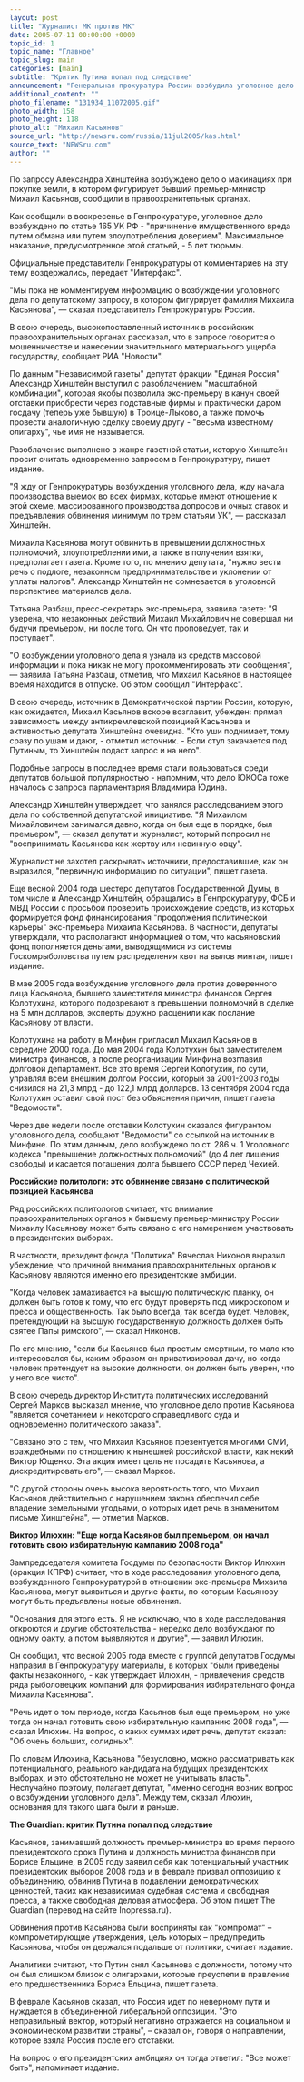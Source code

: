 ```yaml
---
layout: post
title: "Журналист МК против МК"
date: 2005-07-11 00:00:00 +0000
topic_id: 1
topic_name: "Главное"
topic_slug: main
categories: [main]
subtitle: "Критик Путина попал под следствие"
announcement: "Генеральная прокуратура России возбудила уголовное дело по заявлению депутата Госдумы, журналиста Александра Хинштейна, который обвинил бывшего премьер-министра России Михаила Касьянова в различных злоупотреблениях."
additional_content: ""
photo_filename: "131934_11072005.gif"
photo_width: 158
photo_height: 118
photo_alt: "Михаил Касьянов"
source_url: "http://newsru.com/russia/11jul2005/kas.html"
source_text: "NEWSru.com"
author: ""
---
```

По запросу Александра Хинштейна возбуждено дело о махинациях при покупке земли, в котором фигурирует бывший премьер-министр Михаил Касьянов, сообщили в правоохранительных органах.

Как сообщили в воскресенье в Генпрокуратуре, уголовное дело возбуждено по статье 165 УК РФ - "причинение имущественного вреда путем обмана или путем злоупотребления доверием". Максимальное наказание, предусмотренное этой статьей, - 5 лет тюрьмы.

Официальные представители Генпрокуратуры от комментариев на эту тему воздержались, передает "Интерфакс".

"Мы пока не комментируем информацию о возбуждении уголовного дела по депутатскому запросу, в котором фигурирует фамилия Михаила Касьянова", &mdash; сказал представитель Генпрокуратуры России.

В свою очередь, высокопоставленный источник в российских правоохранительных органах рассказал, что в запросе говорится о мошенничестве и нанесении значительного материального ущерба государству, сообщает РИА "Новости".

По данным "Независимой газеты" депутат фракции "Единая Россия" Александр Хинштейн выступил с разоблачением "масштабной комбинации", которая якобы позволила экс-премьеру в канун своей отставки приобрести через подставные фирмы и практически даром госдачу (теперь уже бывшую) в Троице-Лыково, а также помочь провести аналогичную сделку своему другу - "весьма известному олигарху", чье имя не называется.

Разоблачение выполнено в жанре газетной статьи, которую Хинштейн просит считать одновременно запросом в Генпрокуратуру, пишет издание.

"Я жду от Генпрокуратуры возбуждения уголовного дела, жду начала производства выемок во всех фирмах, которые имеют отношение к этой схеме, массированного производства допросов и очных ставок и предъявления обвинения минимум по трем статьям УК", &mdash; рассказал Хинштейн.

Михаила Касьянова могут обвинить в превышении должностных полномочий, злоупотреблении ими, а также в получении взятки, предполагает газета. Кроме того, по мнению депутата, "нужно вести речь о подлоге, незаконном предпринимательстве и уклонении от уплаты налогов". Александр Хинштейн не сомневается в уголовной перспективе материалов дела.

Татьяна Разбаш, пресс-секретарь экс-премьера, заявила газете: "Я уверена, что незаконных действий Михаил Михайлович не совершал ни будучи премьером, ни после того. Он что проповедует, так и поступает".

"О возбуждении уголовного дела я узнала из средств массовой информации и пока никак не могу прокомментировать эти сообщения", &mdash; заявила Татьяна Разбаш, отметив, что Михаил Касьянов в настоящее время находится в отпуске. Об этом сообщил "Интерфакс".

В свою очередь, источник в Демократической партии России, которую, как ожидается, Михаил Касьянов вскоре возглавит, убежден: прямая зависимость между антикремлевской позицией Касьянова и активностью депутата Хинштейна очевидна. "Кто уши поднимает, тому сразу по ушам и дают, - отметил источник. - Если стул закачается под Путиным, то Хинштейн подаст запрос и на него".

Подобные запросы в последнее время стали пользоваться среди депутатов большой популярностью - напомним, что дело ЮКОСа тоже началось с запроса парламентария Владимира Юдина.

Александр Хинштейн утверждает, что занялся расследованием этого дела по собственной депутатской инициативе. "Я Михаилом Михайловичем занимался давно, когда он был еще в порядке, был премьером", &mdash; сказал депутат и журналист, который попросил не "воспринимать Касьянова как жертву или невинную овцу".

Журналист не захотел раскрывать источники, предоставившие, как он выразился, "первичную информацию по ситуации", пишет газета.

Еще весной 2004 года шестеро депутатов Государственной Думы, в том числе и Александр Хинштейн, обращались в Генпрокуратуру, ФСБ и МВД России с просьбой проверить происхождение средств, из которых формируется фонд финансирования "продолжения политической карьеры" экс-премьера Михаила Касьянова. В частности, депутаты утверждали, что располагают информацией о том, что касьяновский фонд пополняется деньгами, выводящимися из системы Госкомрыболовства путем распределения квот на вылов минтая, пишет издание.

В мае 2005 года возбуждение уголовного дела против доверенного лица Касьянова, бывшего заместителя министра финансов Сергея Колотухина, которого подозревают в превышении полномочий в сделке на 5 млн долларов, эксперты дружно расценили как послание Касьянову от власти.

Колотухина на работу в Минфин пригласил Михаил Касьянов в середине 2000 года. До мая 2004 года Колотухин был заместителем министра финансов, а после реорганизации Минфина возглавил долговой департамент. Все это время Сергей Колотухин, по сути, управлял всем внешним долгом России, который за 2001-2003 годы снизился на 21,3 млрд - до 122,1 млрд долларов. 13 сентября 2004 года Колотухин оставил свой пост без объяснения причин, пишет газета "Ведомости".

Через две недели после отставки Колотухин оказался фигурантом уголовного дела, сообщают "Ведомости" со ссылкой на источник в Минфине. По этим данным, дело возбуждено по ст. 286 ч. 1 Уголовного кодекса "превышение должностных полномочий" (до 4 лет лишения свободы) и касается погашения долга бывшего СССР перед Чехией.

<strong>Российские политологи: это обвинение связано с политической позицией Касьянова</strong>

Ряд российских политологов считает, что внимание правоохранительных органов к бывшему премьер-министру России Михаилу Касьянову может быть связано с его намерением участвовать в президентских выборах.

В частности, президент фонда "Политика" Вячеслав Никонов выразил убеждение, что причиной внимания правоохранительных органов к Касьянову являются именно его президентские амбиции.

"Когда человек замахивается на высшую политическую планку, он должен быть готов к тому, что его будут проверять под микроскопом и пресса и общественность. Так было всегда, так всегда будет. Человек, претендующий на высшую государственную должность должен быть святее Папы римского", &mdash; сказал Никонов.

По его мнению, "если бы Касьянов был простым смертным, то мало кто интересовался бы, каким образом он приватизировал дачу, но когда человек претендует на высокие должности, он должен быть уверен, что у него все чисто".

В свою очередь директор Института политических исследований Сергей Марков высказал мнение, что уголовное дело против Касьянова "является сочетанием и некоторого справедливого суда и одновременно политического заказа".

"Связано это с тем, что Михаил Касьянов презентуется многими СМИ, враждебными по отношению к нынешней российской власти, как некий Виктор Ющенко. Эта акция имеет цель не посадить Касьянова, а дискредитировать его", &mdash; сказал Марков.

"С другой стороны очень высока вероятность того, что Михаил Касьянов действительно с нарушением закона обеспечил себе владение земельными угодьями, о которых идет речь в знаменитом письме Хинштейна", &mdash; отметил Марков.

<strong>Виктор Илюхин: "Еще когда Касьянов был премьером, он начал готовить свою избирательную кампанию 2008 года"</strong>

Зампредседателя комитета Госдумы по безопасности Виктор Илюхин (фракция КПРФ) считает, что в ходе расследования уголовного дела, возбужденного Генпрокуратурой в отношении экс-премьера Михаила Касьянова, могут выявиться и другие факты, по которым Касьянову могут быть предъявлены новые обвинения.

"Основания для этого есть. Я не исключаю, что в ходе расследования откроются и другие обстоятельства - нередко дело возбуждают по одному факту, а потом выявляются и другие", &mdash; заявил Илюхин.

Он сообщил, что весной 2005 года вместе с группой депутатов Госдумы направил в Генпрокуратуру материалы, в которых "были приведены факты незаконного, - как утверждает Илюхин, - привлечения средств ряда рыболовецких компаний для формирования избирательного фонда Михаила Касьянова".

"Речь идет о том периоде, когда Касьянов был еще премьером, но уже тогда он начал готовить свою избирательную кампанию 2008 года", &mdash; сказал Илюхин. На вопрос, о каких суммах идет речь, депутат сказал: "Об очень больших, солидных".

По словам Илюхина, Касьянова "безусловно, можно рассматривать как потенциального, реального кандидата на будущих президентских выборах, и это обстоятельно не может не учитывать власть". Неслучайно поэтому, полагает депутат, "именно сегодня возник вопрос о возбуждении уголовного дела". Между тем, сказал Илюхин, основания для такого шага были и раньше.

<strong>The Guardian: критик Путина попал под следствие</strong>

Касьянов, занимавший должность премьер-министра во время первого президентского срока Путина и должность министра финансов при Борисе Ельцине, в 2005 году заявил себя как потенциальный участник президентских выборов 2008 года и в феврале призвал оппозицию к объединению, обвинив Путина в подавлении демократических ценностей, таких как независимая судебная система и свободная пресса, а также свободная деловая атмосфера. Об этом пишет The Guardian (перевод на сайте Inopressa.ru).

Обвинения против Касьянова были восприняты как "компромат" – компрометирующие утверждения, цель которых – предупредить Касьянова, чтобы он держался подальше от политики, считает издание.

Аналитики считают, что Путин снял Касьянова с должности, потому что он был слишком близок с олигархами, которые преуспели в правление его предшественника Бориса Ельцина, пишет газета.

В феврале Касьянов сказал, что Россия идет по неверному пути и нуждается в объединенной либеральной оппозиции. "Это неправильный вектор, который негативно отражается на социальном и экономическом развитии страны", – сказал он, говоря о направлении, которое взяла Россия после его отставки.

На вопрос о его президентских амбициях он тогда ответил: "Все может быть", напоминает издание.
